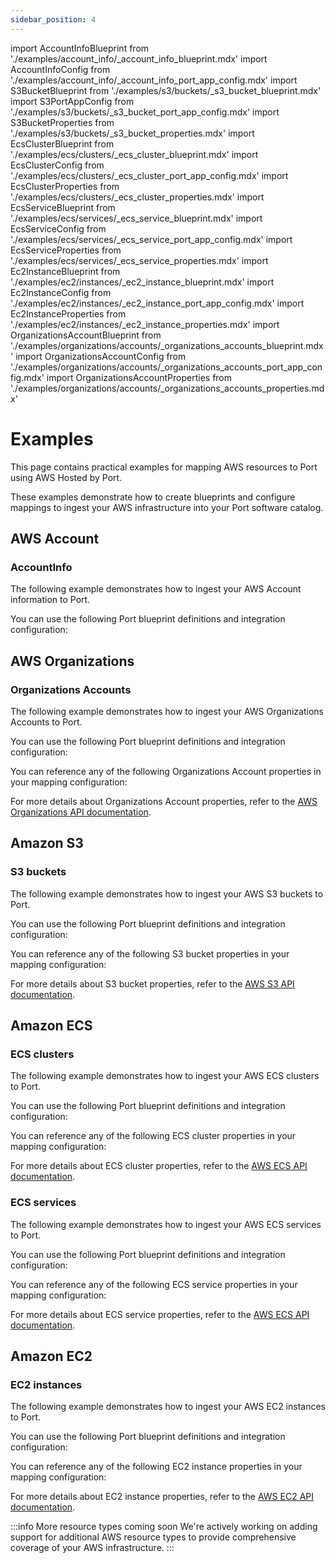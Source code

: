```yaml
---
sidebar_position: 4
---
```


import AccountInfoBlueprint from './examples/account_info/_account_info_blueprint.mdx'
import AccountInfoConfig from './examples/account_info/_account_info_port_app_config.mdx'
import S3BucketBlueprint from './examples/s3/buckets/_s3_bucket_blueprint.mdx'
import S3PortAppConfig from './examples/s3/buckets/_s3_bucket_port_app_config.mdx'
import S3BucketProperties from './examples/s3/buckets/_s3_bucket_properties.mdx'
import EcsClusterBlueprint from './examples/ecs/clusters/_ecs_cluster_blueprint.mdx'
import EcsClusterConfig from './examples/ecs/clusters/_ecs_cluster_port_app_config.mdx'
import EcsClusterProperties from './examples/ecs/clusters/_ecs_cluster_properties.mdx'
import EcsServiceBlueprint from './examples/ecs/services/_ecs_service_blueprint.mdx'
import EcsServiceConfig from './examples/ecs/services/_ecs_service_port_app_config.mdx'
import EcsServiceProperties from './examples/ecs/services/_ecs_service_properties.mdx'
import Ec2InstanceBlueprint from './examples/ec2/instances/_ec2_instance_blueprint.mdx'
import Ec2InstanceConfig from './examples/ec2/instances/_ec2_instance_port_app_config.mdx'
import Ec2InstanceProperties from './examples/ec2/instances/_ec2_instance_properties.mdx'
import OrganizationsAccountBlueprint from './examples/organizations/accounts/_organizations_accounts_blueprint.mdx'
import OrganizationsAccountConfig from './examples/organizations/accounts/_organizations_accounts_port_app_config.mdx'
import OrganizationsAccountProperties from './examples/organizations/accounts/_organizations_accounts_properties.mdx'

# Examples

This page contains practical examples for mapping AWS resources to Port using AWS Hosted by Port.

These examples demonstrate how to create blueprints and configure mappings to ingest your AWS infrastructure into your Port software catalog.

## AWS Account

### AccountInfo

The following example demonstrates how to ingest your AWS Account information to Port.

You can use the following Port blueprint definitions and integration configuration:

<AccountInfoBlueprint/>

<AccountInfoConfig/>

## AWS Organizations

### Organizations Accounts

The following example demonstrates how to ingest your AWS Organizations Accounts to Port.

You can use the following Port blueprint definitions and integration configuration:

<OrganizationsAccountBlueprint/>

<OrganizationsAccountConfig/>

You can reference any of the following Organizations Account properties in your mapping configuration:

<OrganizationsAccountProperties/>

For more details about Organizations Account properties, refer to the [AWS Organizations API documentation](https://docs.aws.amazon.com/organizations/latest/APIReference/API_DescribeAccount.html).

## Amazon S3

### S3 buckets

The following example demonstrates how to ingest your AWS S3 buckets to Port.

You can use the following Port blueprint definitions and integration configuration:

<S3BucketBlueprint/>

<S3PortAppConfig/>

You can reference any of the following S3 bucket properties in your mapping configuration:

<S3BucketProperties/>

For more details about S3 bucket properties, refer to the [AWS S3 API documentation](https://docs.aws.amazon.com/AmazonS3/latest/API/API_ListBuckets.html).

## Amazon ECS

### ECS clusters

The following example demonstrates how to ingest your AWS ECS clusters to Port.

You can use the following Port blueprint definitions and integration configuration:

<EcsClusterBlueprint/>

<EcsClusterConfig/>

You can reference any of the following ECS cluster properties in your mapping configuration:

<EcsClusterProperties/>

For more details about ECS cluster properties, refer to the [AWS ECS API documentation](https://docs.aws.amazon.com/AmazonECS/latest/APIReference/API_DescribeClusters.html).

### ECS services

The following example demonstrates how to ingest your AWS ECS services to Port.

You can use the following Port blueprint definitions and integration configuration:

<EcsServiceBlueprint/>

<EcsServiceConfig/>

You can reference any of the following ECS service properties in your mapping configuration:

<EcsServiceProperties/>

For more details about ECS service properties, refer to the [AWS ECS API documentation](https://docs.aws.amazon.com/AmazonECS/latest/APIReference/API_DescribeServices.html).

## Amazon EC2

### EC2 instances

The following example demonstrates how to ingest your AWS EC2 instances to Port.

You can use the following Port blueprint definitions and integration configuration:

<Ec2InstanceBlueprint/>

<Ec2InstanceConfig/>

You can reference any of the following EC2 instance properties in your mapping configuration:

<Ec2InstanceProperties/>

For more details about EC2 instance properties, refer to the [AWS EC2 API documentation](https://docs.aws.amazon.com/AWSEC2/latest/APIReference/API_DescribeInstances.html).

:::info More resource types coming soon
We're actively working on adding support for additional AWS resource types to provide comprehensive coverage of your AWS infrastructure.
:::
